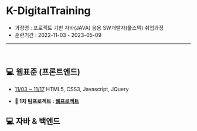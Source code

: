 # K-DigitalTraining   
+ 과정명 : 프로젝트 기반 자바(JAVA) 응용 SW개발자(풀스택) 취업과정   
+ 훈련기간 : 2022-11-03 - 2023-05-09
----------------------------------------------
<br/>

## :computer: 웹표준 (프론트엔드)
+ [11/03 ~ 11/17](https://github.com/gpdms/K-DigitalTraining/tree/main/frontend)
HTML5, CSS3, Javascript, JQuery   


+ **:seedling: 1차 팀프로젝트 : [웹프로젝트](https://github.com/gpdms/K-DigitalTraining/tree/main/frontend/%EC%9B%B9%ED%94%84%EB%A1%9C%EC%A0%9D%ED%8A%B8)**



## :computer: 자바 & 백엔드

